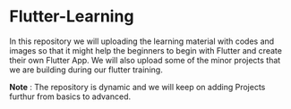 # Flutter-Learning

In this repository we will uploading the learning material with codes and images so that it might help the beginners to begin with Flutter and create their own Flutter App. We will also upload some of the minor projects that we are building during our flutter training.

<b>Note</b> : The repository is dynamic and we will keep on adding Projects furthur from basics to advanced.
